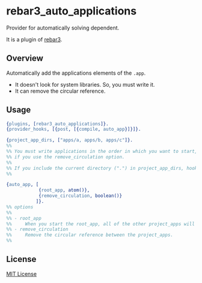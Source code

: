 rebar3_auto_applications
======
Provider for automatically solving dependent.

It is a plugin of [rebar3](https://github.com/erlang/rebar3).

## Overview
Automatically add the applications elements of the `.app`.

- It doesn't look for system libraries. So, you must write it.
- It can remove the circular reference.

## Usage

```erlang
{plugins, [rebar3_auto_applications]}.
{provider_hooks, [{post, [{compile, auto_app}]}]}.

{project_app_dirs, ["apps/a, apps/b, apps/c"]}.
%%
%% You must write applications in the order in which you want to start,
%% if you use the remove_circulation option.
%%
%% If you include the current directory (".") in project_app_dirs, hook will not work correctly.
%%

{auto_app, [
            {root_app, atom()},
            {remove_circulation, boolean()}
           ]}.
%% options
%%
%% - root_app
%%     When you start the root_app, all of the other project_apps will launch.
%% - remove_circulation
%%     Remove the circular reference between the project_apps.
%%
```

## License
[MIT License](LICENSE)
